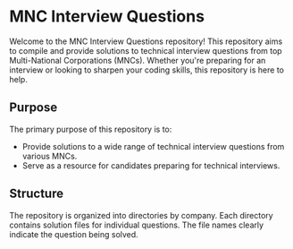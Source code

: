 # MNC Interview Questions

Welcome to the MNC Interview Questions repository! This repository aims to compile and provide solutions to technical interview questions from top Multi-National Corporations (MNCs). Whether you're preparing for an interview or looking to sharpen your coding skills, this repository is here to help.

## Purpose

The primary purpose of this repository is to:

- Provide solutions to a wide range of technical interview questions from various MNCs.
- Serve as a resource for candidates preparing for technical interviews.

## Structure

The repository is organized into directories by company. Each directory contains solution files for individual questions. The file names clearly indicate the question being solved.
